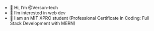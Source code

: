 - 👋 Hi, I’m @Verson-tech
- 👀 I’m interested in web dev
- 🌱 I am an MIT XPRO student (Professional Certificate in Coding: Full Stack Development with MERN)



